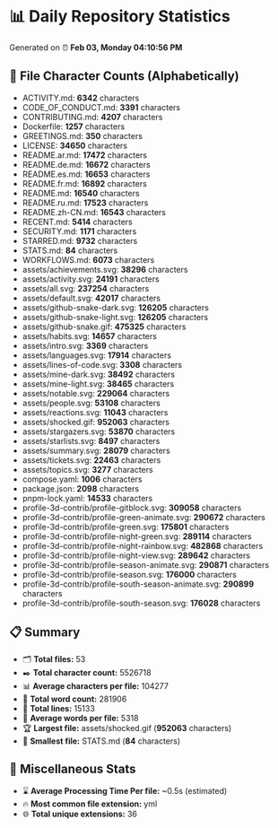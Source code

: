 # 📊 Daily Repository Statistics
Generated on ⏰ **Feb 03, Monday 04:10:56 PM**

## 📂 File Character Counts (Alphabetically)
- ACTIVITY.md: **6342** characters
- CODE_OF_CONDUCT.md: **3391** characters
- CONTRIBUTING.md: **4207** characters
- Dockerfile: **1257** characters
- GREETINGS.md: **350** characters
- LICENSE: **34650** characters
- README.ar.md: **17472** characters
- README.de.md: **16672** characters
- README.es.md: **16653** characters
- README.fr.md: **16892** characters
- README.md: **16540** characters
- README.ru.md: **17523** characters
- README.zh-CN.md: **16543** characters
- RECENT.md: **5414** characters
- SECURITY.md: **1171** characters
- STARRED.md: **9732** characters
- STATS.md: **84** characters
- WORKFLOWS.md: **6073** characters
- assets/achievements.svg: **38296** characters
- assets/activity.svg: **24191** characters
- assets/all.svg: **237254** characters
- assets/default.svg: **42017** characters
- assets/github-snake-dark.svg: **126205** characters
- assets/github-snake-light.svg: **126205** characters
- assets/github-snake.gif: **475325** characters
- assets/habits.svg: **14657** characters
- assets/intro.svg: **3369** characters
- assets/languages.svg: **17914** characters
- assets/lines-of-code.svg: **3308** characters
- assets/mine-dark.svg: **38492** characters
- assets/mine-light.svg: **38465** characters
- assets/notable.svg: **229064** characters
- assets/people.svg: **53108** characters
- assets/reactions.svg: **11043** characters
- assets/shocked.gif: **952063** characters
- assets/stargazers.svg: **53870** characters
- assets/starlists.svg: **8497** characters
- assets/summary.svg: **28079** characters
- assets/tickets.svg: **22463** characters
- assets/topics.svg: **3277** characters
- compose.yaml: **1006** characters
- package.json: **2098** characters
- pnpm-lock.yaml: **14533** characters
- profile-3d-contrib/profile-gitblock.svg: **309058** characters
- profile-3d-contrib/profile-green-animate.svg: **290672** characters
- profile-3d-contrib/profile-green.svg: **175801** characters
- profile-3d-contrib/profile-night-green.svg: **289114** characters
- profile-3d-contrib/profile-night-rainbow.svg: **482868** characters
- profile-3d-contrib/profile-night-view.svg: **289642** characters
- profile-3d-contrib/profile-season-animate.svg: **290871** characters
- profile-3d-contrib/profile-season.svg: **176000** characters
- profile-3d-contrib/profile-south-season-animate.svg: **290899** characters
- profile-3d-contrib/profile-south-season.svg: **176028** characters

## 📋 Summary
- 🗂️ **Total files:** 53
- ✒️ **Total character count:** 5526718
- 📊 **Average characters per file:** 104277
- 📝 **Total word count:** 281906
- 🧾 **Total lines:** 15133
- 📐 **Average words per file:** 5318
- 🏆 **Largest file:** assets/shocked.gif (**952063** characters)
- 🥉 **Smallest file:** STATS.md (**84** characters)

## 🌟 Miscellaneous Stats
- ⌛ **Average Processing Time Per file:** ~0.5s (estimated)
- 🔥 **Most common file extension:** yml
- 🌐 **Total unique extensions:** 36
